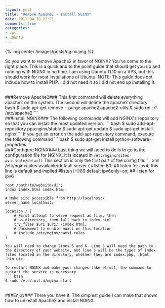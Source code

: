 ```yaml
---
layout: post
title: "Remove Apache2 - Install NGINX"
date: 2012-04-10 22:21
comments: true
categories: 
- vps
- ubuntu
---
```

{% img center /images/posts/nginx.png %}

So you want to remove Apache2 in favor of NGINX? You've come to the right place. This is a quick and to the point guide that should get you up and running with NGINX in no time. I am using Ubuntu 11.10 on a VPS, but this should work for most installations of Ubuntu. NOTE: This guide does not include how to install PHP. I did not need it so I did not end up installing it.

<!--more-->

<br />
###Remove Apache2###
This first command will delete everything apache2 on the system. The second will delete the apache2 directory
``` bash
$ sudo apt-get remove --purge apache2 apache2-utils
$ sudo rm -rf /etc/apache2
```

<br />
###Install NGINX###
The following commands will add NGINX's repository so that you can install the most updated version. 
``` bash
$ sudo add-apt-repository ppa:nginx/stable
$ sudo apt-get update
$ sudo apt-get install nginx
```
If you get an error on the add-apt-repository command, execute the following command
``` bash
$ sudo apt-get install python-software-properties
```

<br />
###Configure NGINX###
Last thing we will need to do is to go to the configuration file for NGINX. It is located in <code>/etc/nginx/sites-available/default</code> This section is only the first part of the config file.
``` xml /etc/nginx/sites-available/default
server {
	#listen   80; ## listen for ipv4; this line is default and implied
	#listen   [::]:80 default ipv6only=on; ## listen for ipv6

	root /path/to/website/dir;
	index index.html index.htm;

	# Make site accessible from http://localhost/
	server_name localhost;

	location / {
		# First attempt to serve request as file, then
		# as directory, then fall back to index.html
		try_files $uri $uri/ /index.html;
		# Uncomment to enable naxsi on this location
		# include /etc/nginx/naxsi.rules
	}
```
You will need to change lines 5 and 6. Line 5 will need the path to the directory of your website, and line 6 will be the types of index files located in the directory, whether they are index.php, .html, .htm etc.

To restart NGINX and make your changes take effect, the command to restart the service is necessary.
``` bash
$ sudo /etc/init.d/nginx start
```

<br />
###Enjoy###
There you have it. The simplest guide I can make that shows how to uninstall Apache2 and install NGINX.